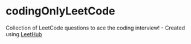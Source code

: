 # codingOnlyLeetCode
Collection of LeetCode questions to ace the coding interview! - Created using [LeetHub](https://github.com/QasimWani/LeetHub)

